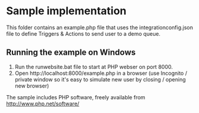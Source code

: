 ﻿# Sample implementation
This folder contains an example.php file that uses the integrationconfig.json file to define Triggers & Actions 
to send user to a demo queue.

## Running the example on Windows
 1. Run the runwebsite.bat file to start at PHP webser on port 8000.
 2. Open http://localhost:8000/example.php in a browser (use Incognito / private window so it's easy to simulate new user by closing / opening new browser)


The sample includes PHP software, freely available from http://www.php.net/software/